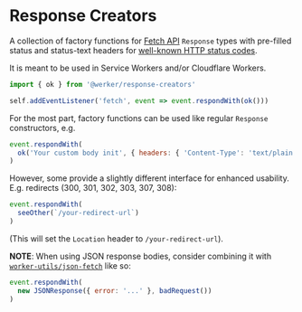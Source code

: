 # Response Creators

A collection of factory functions for [Fetch API](https://developer.mozilla.org/docs/Web/API/Response) `Response` types with pre-filled status and status-text headers for [well-known HTTP status codes](https://developer.mozilla.org/docs/Web/HTTP/Status).

It is meant to be used in Service Workers and/or Cloudflare Workers.

```js
import { ok } from '@werker/response-creators'

self.addEventListener('fetch', event => event.respondWith(ok()))
```

For the most part, factory functions can be used like regular `Response` constructors, e.g. 

```js
event.respondWith(
  ok('Your custom body init', { headers: { 'Content-Type': 'text/plain' } })
)
```

However, some provide a slightly different interface for enhanced usability. E.g. redirects (300, 301, 302, 303, 307, 308):

```js
event.respondWith(
  seeOther(`/your-redirect-url`)
)
```

(This will set the `Location` header to `/your-redirect-url`).

**NOTE**: When using JSON response bodies, consider combining it with [`worker-utils/json-fetch`](https://github.com/worker-utils/json-fetch) like so:

```js
event.respondWith(
  new JSONResponse({ error: '...' }, badRequest())
)
```
